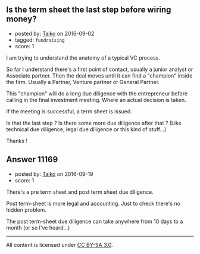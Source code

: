 ## Is the term sheet the last step before wiring money?

- posted by: [Taiko](https://stackexchange.com/users/334941/taiko) on 2016-09-02
- tagged: `fundraising`
- score: 1

I am trying to understand the anatomy of a typical VC process.

So far I understand there's a first point of contact, usually a junior analyst or Associate partner. Then the deal moves until it can find a "champion" inside the firm. Usually a Partner, Venture partner or General Partner.

This "champion" will do a long due diligence with the entrepreneur before calling in the final investment meeting. Where an actual decision is taken.

If the meeting is successful, a term sheet is issued.

Is that the last step ? Is there some more due diligence after that ? (Like technical due diligence, legal due diligence or this kind of stuff...)

Thanks !


## Answer 11169

- posted by: [Taiko](https://stackexchange.com/users/334941/taiko) on 2016-09-19
- score: 1

There's a pre term sheet and post term sheet due diligence.

Post term-sheet is more legal and accounting. Just to check there's no hidden problem.

The post term-sheet due diligence can take anywhere from 10 days to a month (or so I've heard...)



---

All content is licensed under [CC BY-SA 3.0](https://creativecommons.org/licenses/by-sa/3.0/).
